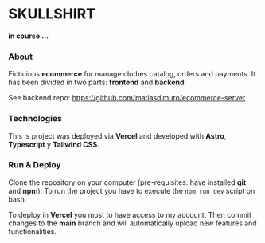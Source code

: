 # SKULLSHIRT

**in course ...**
### About

Ficticious **ecommerce** for manage clothes catalog, orders and payments. It has been divided in two parts: **frontend** and **backend**.

See backend repo: https://github.com/matiasdimuro/ecommerce-server

### Technologies

This is project was deployed via **Vercel** and developed with **Astro**, **Typescript** y **Tailwind CSS**.

### Run & Deploy

Clone the repository on your computer (pre-requisites: have installed **git** and **npm**).
To run the project you have to execute the `npm run dev` script on bash.

To deploy in **Vercel** you must to have access to my account. Then commit changes to the **main** branch and will automatically upload new features and functionalities.

